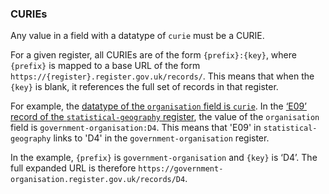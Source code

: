 ### CURIEs 

Any value in a field with a datatype of `curie` must be a CURIE. 

For a given register, all CURIEs are of the form `{prefix}:{key}`, where `{prefix}` is mapped to a
base URL of the form `https://{register}.register.gov.uk/records/`. This means that when the `{key}` is blank, it
references the full set of records in that register.

For example, the [datatype of the `organisation` field is `curie`](`https://field.register.gov.uk/records/organisation`). In the [‘E09’ record of the `statistical-geography` register](https://statistical-geography.register.gov.uk/records/E09.json), the value of the `organisation` field is `government-organisation:D4`. This means that 'E09' in `statistical-geography` links to 'D4' in the `government-organisation` register. 

In the example, 
`{prefix}` is `government-organisation` and `{key}` is
‘D4’. The full expanded URL is therefore
`https://government-organisation.register.gov.uk/records/D4`.

